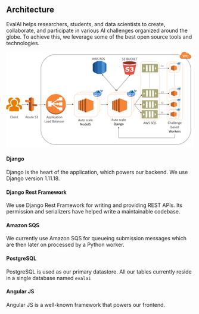 ## Architecture

EvalAI helps researchers, students, and data scientists to create, collaborate, and participate in various AI challenges organized around the globe. To achieve this, we leverage some of the best open source tools and technologies.

<img src="_static/img/architecture.png">


#### Django

Django is the heart of the application, which powers our backend. We use Django version 1.11.18.

#### Django Rest Framework

We use Django Rest Framework for writing and providing REST APIs. Its permission and serializers have helped write a maintainable codebase.

#### Amazon SQS

We currently use Amazon SQS for queueing submission messages which are then later on processed by a Python worker.

#### PostgreSQL

PostgreSQL is used as our primary datastore. All our tables currently reside in a single database named `evalai`

#### Angular JS

Angular JS is a well-known framework that powers our frontend.
